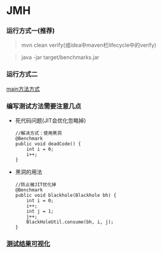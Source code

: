 # JMH

### 运行方式一(推荐)
> mvn clean verify(或idea中maven栏lifecycle中的verify)  

> java -jar target/benchmarks.jar

### 运行方式二
[main方法方式](./src/main/java/com/lyle/MyBenchmark.java)


### 编写测试方法需要注意几点
+ 死代码问题(JIT会优化忽略掉)
  ```
  //解决方式：使用黑洞
  @Benchmark
  public void deadCode() {
      int i = 0;
      i++;
  }
  ```
+ 黑洞的用法
  ```
  //防止被JIT优化掉
  @Benchmark
  public void blackhole(Blackhole bh) {
      int i = 0;
      i++;
      int j = 1;
      j++;
      BlackHoleUtil.consume(bh, i, j);
  }
  ```
  
### [测试结果可视化](https://jmh.morethan.io)